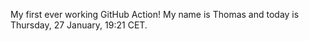 My first ever working GitHub Action!
My name is Thomas and today is Thursday, 27 January, 19:21 CET. 
